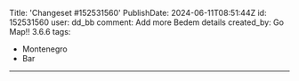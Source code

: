 Title: 'Changeset #152531560'
PublishDate: 2024-06-11T08:51:44Z
id: 152531560
user: dd_bb
comment: Add more Bedem details
created_by: Go Map!! 3.6.6
tags:
- Montenegro
- Bar

---
